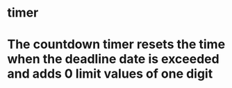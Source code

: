 # timer
# The countdown timer resets the time when the deadline date is exceeded and adds 0 limit values of one digit
